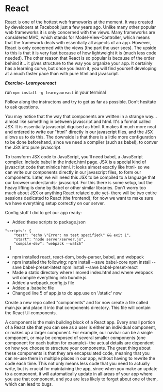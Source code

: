 # React

React is one of the hottest web frameworks at the moment. It was created by developers at Facebook just a few years ago. Unlike many other popular web frameworks it is only concerned with the views. Many frameworks are considered MVC, which stands for Model-View-Controller, which means that the framework deals with essentially all aspects of an app. However, React is only concerned with the views (the part the user sees). The upside to this is that it is very fast because of how lightweight it is (much less code needed). The other reason that React is so popular is because of the order behind it... it gives structure to the way you organize your app. It certainly has a learning curve, but once you learn it, you will find yourself developing at a much faster pace than with pure html and javascript. 

***Exercise- Learnyoureact***

 run `npm install -g learnyoureact` in your terminal
 
 Follow along the instructons and try to get as far as possible. Don't hesitate to ask questions. 
 
You may notice that the way that components are written in a strange way... almost like something in between javascript and html. It's a format called JSX. It is essentially javascript diguised as html. It makes it much more neat and ordered to write our "html" directly in our javascript files, and the JSX allows us to do this. The downside is that there is a little more configuration to be done beforehand, since we need a compiler (such as babel), to conver the JSX into pure javascript.  


To transform JSX code to JavaScript, you'll need babel, a JavaScript compiler. Include babel in the index.html page. JSX is a special kind of javascript code that mimics html. It looks almost exactly like html- so we can write our components directly in our javascript files, to form our components. Later, we will need this JSX to be compiled to a language that our browser understands- javascript. For this there is some setup, but the heavy lifting is done by Babel or other similar libraries. Don't worry too much about JSX or anything React related quite yet- there will be two entire sessions dedicated to React (the frontend); for now we want to make sure we have everything setup correctly on our server.
	
<script src="https://unpkg.com/babel-standalone@6/babel.min.js"></script>




Config stuff I did to get our app ready: 
- Added these scripts to package.json   
```
"scripts": {
    "test": "echo \"Error: no test specified\" && exit 1",
    "start": "node server/server.js",
    "compile-dev": "webpack --watch"
  }
```
- npm installed react, react-dom, body-parser, babel, and webpack
- npm installed the following: 
npm install --save babel-core
npm install --save babel-preset-latest
npm install --save babel-preset-react
- Made a static directory where I moved index.html and where webpack will compile everything into bundle.js
- Added a webpack.config.js file
- Added a .babelrc file
- Changed line 5 of app.js to do app.use on '/static' now


Create a new repo called "components" and for now create a file called main.jsx and place it into that components directory. This file will contain the React UI components. 
 
A component is the main building block of a React app. Every small portion of a React site that you can see as a user is either an individual component, or makes up a larger component. For example, our navbar can be a single component, or may be composed of several smaller components (one component for each button for example)- the actual details are dependent on how you choose to structure your components. The great thing about these components is that they are encapsulated code, meaning that you can re-use them in multiple places in our app, without having to rewrite the code each time. This not only means less code that you need to actually write, but is crucial for maintaining the app, since when you make an update to a component, it will automatically update in all areas of your app where you use that component, and you are less likely to forget about one of them, which can lead to bugs. 
